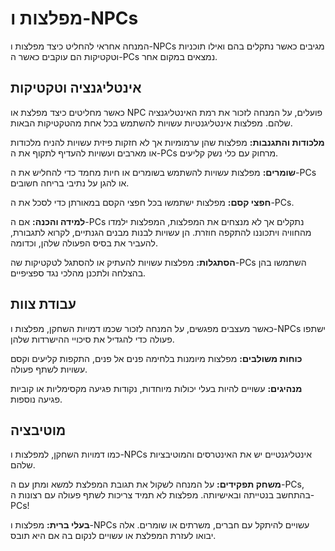 # מפלצות ו-NPCs

המנחה אחראי להחליט כיצד מפלצות ו-NPCs מגיבים כאשר נתקלים בהם ואילו תוכניות וטקטיקות הם עוקבים כאשר ה-PCs נמצאים במקום אחר.

## אינטליגנציה וטקטיקות

כאשר מחליטים כיצד מפלצת או NPC פועלים, על המנחה לזכור את רמת האינטליגנציה שלהם. מפלצות אינטליגנטיות עשויות להשתמש בכל אחת מהטקטיקות הבאות.

**מלכודות והתגנבות:** מפלצות שהן ערמומיות אך לא חזקות פיזית עשויות להניח מלכודות או מארבים ועשויות להעדיף לתקוף את ה-PCs מרחוק עם כלי נשק קליעים.

**שומרים:** מפלצות עשויות להשתמש בשומרים או חיות מחמד כדי להחליש את ה-PCs או להגן על נתיבי בריחה חשובים.

**חפצי קסם:** מפלצות ישתמשו בכל חפצי הקסם במאורתן כדי לסכל את ה-PCs.

**למידה והכנה:** אם ה-PCs נתקלים אך לא מנצחים את המפלצות, המפלצות ילמדו מהחוויה ויתכוננו להתקפה חוזרת. הן עשויות לבנות מבנים הגנתיים, לקרוא לתגבורת, להעביר את בסיס הפעולה שלהן, וכדומה.

**הסתגלות:** מפלצות עשויות להעתיק או להסתגל לטקטיקות שה-PCs השתמשו בהן בהצלחה ולתכנן מהלכי נגד ספציפיים.

## עבודת צוות

כאשר מעצבים מפגשים, על המנחה לזכור שכמו דמויות השחקן, מפלצות ו-NPCs ישתפו פעולה כדי להגדיל את סיכויי ההישרדות שלהן.

**כוחות משולבים:** מפלצות מיומנות בלחימה פנים אל פנים, התקפות קליעים וקסם עשויות לשתף פעולה.

**מנהיגים:** עשויים להיות בעלי יכולות מיוחדות, נקודות פגיעה מקסימליות או קוביות פגיעה נוספות.

## מוטיבציה

כמו דמויות השחקן, למפלצות ו-NPCs אינטליגנטיים יש את האינטרסים והמוטיבציות שלהם.

**משחק תפקידים:** על המנחה לשקול את תגובת המפלצת למשא ומתן עם ה-PCs, בהתחשב בנטייתה ובאישיותה. מפלצות לא תמיד צריכות לשתף פעולה עם רצונות ה-PCs!

**בעלי ברית:** מפלצות ו-NPCs עשויים להיתקל עם חברים, משרתים או שומרים. אלה יבואו לעזרת המפלצת או עשויים לנקום בה אם היא תובס.